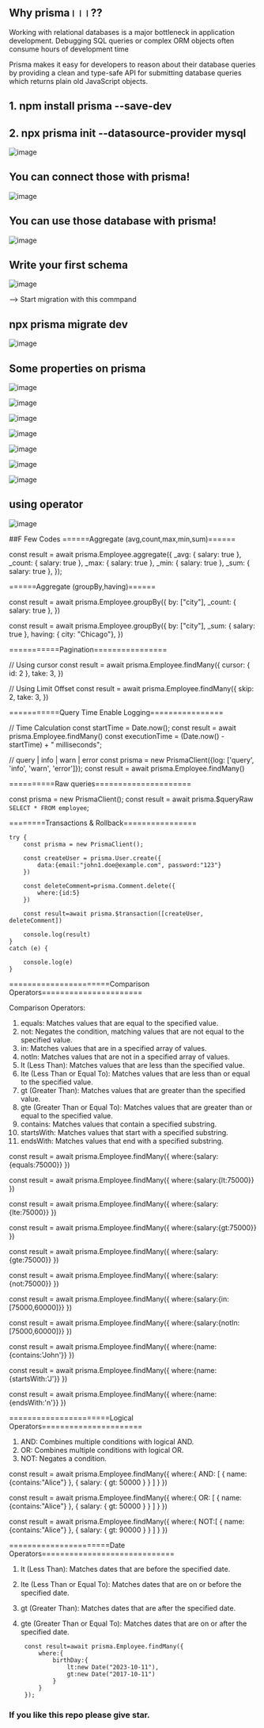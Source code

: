## Why prisma।।।??

<p>Working with relational databases is a major bottleneck in application development. Debugging SQL queries or complex ORM objects often consume hours of development time

Prisma makes it easy for developers to reason about their database queries by providing a clean and type-safe API for submitting database queries which returns plain old JavaScript objects.</p>

## 1. npm install prisma --save-dev

## 2. npx prisma init --datasource-provider mysql

![image](https://github.com/Soum-ik/Prisma_learning/assets/110479389/efaa8a8f-ff9f-4727-927d-ad1bdce810a8)

## You can connect those with prisma!

![image](https://github.com/Soum-ik/Prisma_learning/assets/110479389/9e3629f5-5027-4708-b404-60015a484875)

## You can use those database with prisma!

![image](https://github.com/Soum-ik/Prisma_learning/assets/110479389/315a86e7-192e-47f2-b709-ef27ebcee86b)

## Write your first schema

![image](https://github.com/Soum-ik/Prisma_learning/assets/110479389/f4807975-573f-4b75-8be7-7dd07f782afc)

--> Start migration with this commpand

## npx prisma migrate dev

![image](https://github.com/Soum-ik/Prisma_learning/assets/110479389/5c9e5ef9-f27e-44a4-a7f1-038a705fea8b)

## Some properties on prisma

![image](https://github.com/Soum-ik/Prisma_learning/assets/110479389/7355fa29-0b8d-4e1d-8163-f34e558efa6e)

![image](https://github.com/Soum-ik/Prisma_learning/assets/110479389/60b63986-75c2-4858-a36e-2397ae10388a)

![image](https://github.com/Soum-ik/Prisma_learning/assets/110479389/61e57ca4-7229-476e-a5d2-439a4457fdc1)

![image](https://github.com/Soum-ik/Prisma_learning/assets/110479389/1f6e71ab-b061-44fa-bcdf-15e381f69e95)

![image](https://github.com/Soum-ik/Prisma_learning/assets/110479389/bf1b57eb-49b2-4f25-b0f5-37e2f1083082)

![image](https://github.com/Soum-ik/Prisma_learning/assets/110479389/cbc0dcd8-5097-4f60-afaf-08929593b537)

![image](https://github.com/Soum-ik/Prisma_learning/assets/110479389/caaf34ba-9a0f-4a02-9b3a-195b2651cd56)

## using operator
![image](https://github.com/Soum-ik/Prisma_learning/assets/110479389/5a4aa96a-59fd-4c60-ab9c-5af77bbb4337)

##F Few Codes
======Aggregate (avg,count,max,min,sum)======

const result = await prisma.Employee.aggregate({
      _avg: { salary: true },
      _count: { salary: true },
      _max: { salary: true },
      _min: { salary: true },
      _sum: { salary: true },
});


======Aggregate (groupBy,having)======

const result = await prisma.Employee.groupBy({
       by: ["city"],
       _count: { salary: true },
})

const result = await prisma.Employee.groupBy({
      by: ["city"],
      _sum: { salary: true },
      having: { city: "Chicago"},
})


===========Pagination================

// Using cursor
const result = await prisma.Employee.findMany({
     cursor: { id: 2 },
     take: 3,
})

// Using Limit Offset
const result = await prisma.Employee.findMany({
      skip: 2,
      take: 3,
})


===========Query Time Enable Logging================

// Time Calculation
const startTime = Date.now();
const result = await prisma.Employee.findMany()
const executionTime = (Date.now() - startTime) + " milliseconds";


// query | info | warn | error
const prisma = new PrismaClient({log: ['query', 'info', 'warn', 'error']});
const result = await prisma.Employee.findMany()



==========Raw queries=====================

const prisma = new PrismaClient();
const result = await prisma.$queryRaw `SELECT * FROM employee`;




========Transactions & Rollback================


    try {
        const prisma = new PrismaClient();

        const createUser = prisma.User.create({
            data:{email:"john1.doe@example.com", password:"123"}
        })

        const deleteComment=prisma.Comment.delete({
            where:{id:5}
        })

        const result=await prisma.$transaction([createUser, deleteComment])

        console.log(result)
    }
    catch (e) {

        console.log(e)
    }





======================Comparison Operators======================

Comparison Operators:

1. equals: Matches values that are equal to the specified value.
2. not: Negates the condition, matching values that are not equal to the specified value.
3. in: Matches values that are in a specified array of values.
4. notIn: Matches values that are not in a specified array of values.
5. lt (Less Than): Matches values that are less than the specified value.
6. lte (Less Than or Equal To): Matches values that are less than or equal to the specified value.
7. gt (Greater Than): Matches values that are greater than the specified value.
8. gte (Greater Than or Equal To): Matches values that are greater than or equal to the specified value.
9. contains: Matches values that contain a specified substring.
10. startsWith: Matches values that start with a specified substring.
11. endsWith: Matches values that end with a specified substring.


const result = await prisma.Employee.findMany({
    where:{salary:{equals:75000}}
})

const result = await prisma.Employee.findMany({
    where:{salary:{lt:75000}}
})

const result = await prisma.Employee.findMany({
    where:{salary:{lte:75000}}
})

const result = await prisma.Employee.findMany({
    where:{salary:{gt:75000}}
})

const result = await prisma.Employee.findMany({
    where:{salary:{gte:75000}}
})

const result = await prisma.Employee.findMany({
    where:{salary:{not:75000}}
})

const result = await prisma.Employee.findMany({
    where:{salary:{in:[75000,60000]}}
})

const result = await prisma.Employee.findMany({
    where:{salary:{notIn:[75000,60000]}}
})


const result = await prisma.Employee.findMany({
    where:{name:{contains:'John'}}
})

const result = await prisma.Employee.findMany({
      where:{name:{startsWith:'J'}}
})


const result = await prisma.Employee.findMany({
      where:{name:{endsWith:'n'}}
})


======================Logical Operators======================

1. AND: Combines multiple conditions with logical AND.
2. OR: Combines multiple conditions with logical OR.
3. NOT: Negates a condition.


const result = await prisma.Employee.findMany({
    where:{
         AND: [
              { name: {contains:"Alice"} },
              { salary: { gt: 50000 } }
           ]
     }
})

const result = await prisma.Employee.findMany({
    where:{
         OR: [
              { name: {contains:"Alice"} },
              { salary: { gt: 50000 } }
           ]
     }
})

const result = await prisma.Employee.findMany({
     where:{
          NOT:[
               { name: {contains:"Alice"} },
               { salary: { gt: 90000 } }
          ]
      }
})




======================Date Operators=============================

1. lt (Less Than): Matches dates that are before the specified date.
2. lte (Less Than or Equal To): Matches dates that are on or before the specified date.
3. gt (Greater Than): Matches dates that are after the specified date.
4. gte (Greater Than or Equal To): Matches dates that are on or after the specified date.

        const result=await prisma.Employee.findMany({
            where:{
                birthDay:{
                    lt:new Date("2023-10-11"),
                    gt:new Date("2017-10-11")
                }
            }
        });


### If you like this repo please give star.

